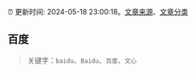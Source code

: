 :alarm_clock: 更新时间: 2024-05-18 23:00:18。[文章来源](/README.md)、[文章分类](/TAGS.md)

## 百度


> 关键字：`baidu`、`Baidu`、`百度`、`文心`




